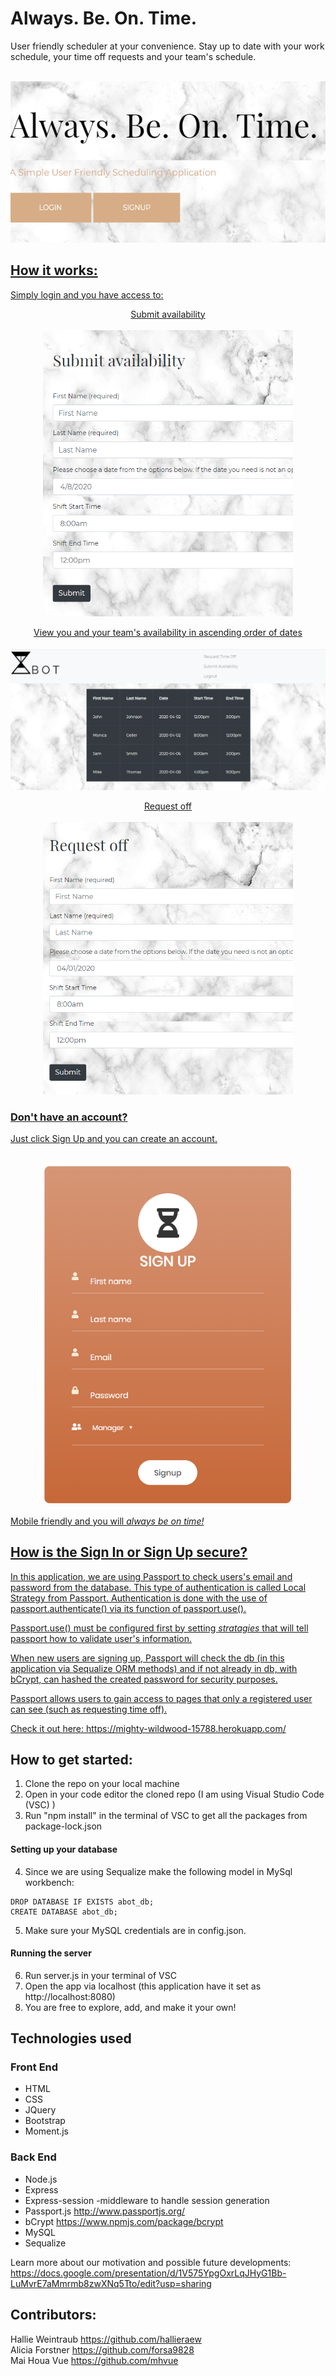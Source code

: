 # Always. Be. On. Time.
User friendly scheduler at your convenience. Stay up to date with your work schedule, your time off requests and your team's schedule. 

<p align="center"><a href="https://mighty-wildwood-15788.herokuapp.com">
<br><img src= "public/images/ABOT.indexImg.png"></p>

## How it works:

Simply login and you have access to:

<p align="center">Submit availability<br>
<br><img src= "public/images/avail.png" width = "400"></p>

<p align="center">View you and your team's availability in ascending order of dates<br>
<br><img src= "public/images/schedule.png"></p>

<p align="center">Request off<br>
<br><img src= "public/images/requestoff.png" width = "400"></p>

### Don't have an account? 
Just click Sign Up and you can create an account.
<p align="center">
<br><img src= "public/images/signUp.png" width = "400"></p>

Mobile friendly and you will *always be on time!*

## How is the Sign In or Sign Up secure?  
In this application, we are using Passport to check users's email and password from the database. This type of authentication is called Local Strategy from Passport. Authentication is done with the use of passport.authenticate() via its function of passport.use().

Passport.use() must be configured first by setting _stratagies_ that will tell passport how to validate user's information. 

When new users are signing up, Passport will check the db (in this application via Sequalize ORM methods) and if not already in db, with bCrypt, can hashed the created password for security purposes. 

Passport allows users to gain access to pages that only a registered user can see (such as requesting time off). 


Check it out here: https://mighty-wildwood-15788.herokuapp.com/ 


## How to get started: 
1. Clone the repo on your local machine 
2. Open in your code editor  the cloned repo (I am using Visual Studio Code (VSC) )
3. Run "npm install" in the terminal of VSC to get all the packages from package-lock.json 

#### Setting up your database
4. Since we are using Sequalize make the following model in MySql workbench: 
<pre><code>DROP DATABASE IF EXISTS abot_db;
CREATE DATABASE abot_db; </code></pre>
5. Make sure your MySQL credentials are in config.json.

#### Running the server
6. Run server.js in your terminal of VSC 
7. Open the app via localhost (this application have it set as http://localhost:8080)
8. You are free to explore, add, and make it your own! 


## Technologies used

### Front End 
* HTML
* CSS
* JQuery
* Bootstrap
* Moment.js 
### Back End 
* Node.js
* Express
* Express-session -middleware to handle session generation
* Passport.js http://www.passportjs.org/ 
* bCrypt https://www.npmjs.com/package/bcrypt 
* MySQL
* Sequalize

Learn more about our motivation and possible future developments: https://docs.google.com/presentation/d/1V575YpgOxrLqJHyG1Bb-LuMvrE7aMmrmb8zwXNq5Tto/edit?usp=sharing

## Contributors:
Hallie Weintraub https://github.com/hallieraew <br>
Alicia Forstner https://github.com/forsa9828<br>
Mai Houa Vue https://github.com/mhvue 


